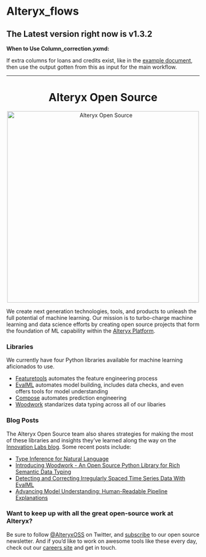 # Alteryx_flows

## The Latest version right now is v1.3.2

**When to Use Column_correction.yxmd:**

If extra columns for loans and credits exist, like in the [example document](https://drive.google.com/file/d/18pGqtUVAvAjJxB0nG3DgJDxezEkmgQuV/view?usp=sharing),
then use the output gotten from this as input for the main workflow.

***

<h1 align="center">Alteryx Open Source</h1>

<p align="center"> 
  <a href="https://www.alteryx.com/open-source">
    <img src="https://alteryx-oss-web-images.s3.amazonaws.com/OpenSource_Logo-01.png" alt="Alteryx Open Source" width="500"/>
  </a>
</p>

We create next generation technologies, tools, and products to unleash the full potential of machine learning. Our mission is to turbo-charge machine learning and data science efforts by creating open source projects that form the foundation of ML capability within the [Alteryx Platform](https://www.alteryx.com).

### Libraries

We currently have four Python libraries available for machine learning aficionados to use. 

- [Featuretools](https://github.com/alteryx/featuretools) automates the feature engineering process
- [EvalML](https://github.com/alteryx/evalml) automates model building, includes data checks, and even offers tools for model understanding
- [Compose](https://github.com/alteryx/compose) automates prediction engineering
- [Woodwork](https://github.com/alteryx/woodwork) standarizes data typing across all of our libaries

### Blog Posts

The Alteryx Open Source team also shares strategies for making the most of these libraries and insights they’ve learned along the way on the [Innovation Labs blog](https://innovation.alteryx.com/). Some recent posts include: 
- [Type Inference for Natural Language](https://innovation.alteryx.com/type-inference-for-natural-language/)
- [Introducing Woodwork - An Open Source Python Library for Rich Semantic Data Typing](https://innovation.alteryx.com/introducing-woodwork-an-open-source-python-library-for-rich-semantic-data-typing/)
- [Detecting and Correcting Irregularly Spaced Time Series Data With EvalML](https://innovation.alteryx.com/detecting-and-correcting-irregularly-spaced-time-series-data-with-evalml/)
- [Advancing Model Understanding: Human-Readable Pipeline Explanations](https://innovation.alteryx.com/advancing-model-understanding-human-readable-pipeline-explanations/)

### Want to keep up with all the great open-source work at Alteryx?

Be sure to follow [@AlteryxOSS](https://twitter.com/AlteryxOSS) on Twitter, and [subscribe](https://www.alteryx.com/open-source) to our open source newsletter. And if you’d like to work on awesome tools like these every day, check out our [careers site](https://www.alteryx.com/about-us/careers) and get in touch.

